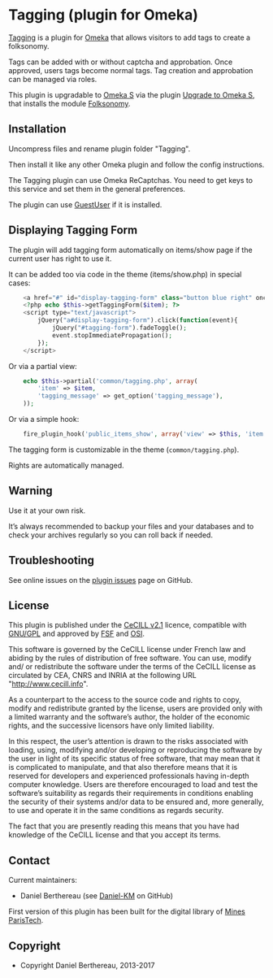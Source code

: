 Tagging (plugin for Omeka)
==========================

[Tagging] is a plugin for [Omeka] that allows visitors to add tags to create a
folksonomy.

Tags can be added with or without captcha and approbation. Once approved, users
tags become normal tags. Tag creation and approbation can be managed via roles.

This plugin is upgradable to [Omeka S] via the plugin [Upgrade to Omeka S], that
installs the module [Folksonomy].


Installation
------------

Uncompress files and rename plugin folder "Tagging".

Then install it like any other Omeka plugin and follow the config instructions.

The Tagging plugin can use Omeka ReCaptchas. You need to get keys to this
service and set them in the general preferences.

The plugin can use [GuestUser] if it is installed.


Displaying Tagging Form
-----------------------

The plugin will add tagging form automatically on items/show page if the current
user has right to use it.

It can be added too via code in the theme (items/show.php) in special cases:

```php
    <a href="#" id="display-tagging-form" class="button blue right" onclick="return false;">+</a>
    <?php echo $this->getTaggingForm($item); ?>
    <script type="text/javascript">
        jQuery("a#display-tagging-form").click(function(event){
            jQuery("#tagging-form").fadeToggle();
            event.stopImmediatePropagation();
        });
    </script>
```

Or via a partial view:

```php
    echo $this->partial('common/tagging.php', array(
        'item' => $item,
        'tagging_message' => get_option('tagging_message'),
    ));
```

Or via a simple hook:

```php
    fire_plugin_hook('public_items_show', array('view' => $this, 'item' => $item));
```

The tagging form is customizable in the theme (`common/tagging.php`).

Rights are automatically managed.


Warning
-------

Use it at your own risk.

It’s always recommended to backup your files and your databases and to check
your archives regularly so you can roll back if needed.


Troubleshooting
---------------

See online issues on the [plugin issues] page on GitHub.


License
-------

This plugin is published under the [CeCILL v2.1] licence, compatible with
[GNU/GPL] and approved by [FSF] and [OSI].

This software is governed by the CeCILL license under French law and abiding by
the rules of distribution of free software. You can use, modify and/ or
redistribute the software under the terms of the CeCILL license as circulated by
CEA, CNRS and INRIA at the following URL "http://www.cecill.info".

As a counterpart to the access to the source code and rights to copy, modify and
redistribute granted by the license, users are provided only with a limited
warranty and the software’s author, the holder of the economic rights, and the
successive licensors have only limited liability.

In this respect, the user’s attention is drawn to the risks associated with
loading, using, modifying and/or developing or reproducing the software by the
user in light of its specific status of free software, that may mean that it is
complicated to manipulate, and that also therefore means that it is reserved for
developers and experienced professionals having in-depth computer knowledge.
Users are therefore encouraged to load and test the software’s suitability as
regards their requirements in conditions enabling the security of their systems
and/or data to be ensured and, more generally, to use and operate it in the same
conditions as regards security.

The fact that you are presently reading this means that you have had knowledge
of the CeCILL license and that you accept its terms.


Contact
-------

Current maintainers:

* Daniel Berthereau (see [Daniel-KM] on GitHub)

First version of this plugin has been built for the digital library of [Mines ParisTech].


Copyright
---------

* Copyright Daniel Berthereau, 2013-2017


[Tagging]: https://github.com/Daniel-KM/Tagging
[Omeka]: https://omeka.org
[Omeka S]: https://omeka.org/s
[Upgrade to Omeka S]: https://github.com/Daniel-KM/UpgradeToOmekaS
[Folksonomy]: https://github.com/Daniel-KM/Omeka-S-module-Folksonomy
[plugin issues]: https://github.com/Daniel-KM/Tagging/issues
[GuestUser]: https://github.com/omeka/plugin-GuestUser
[CeCILL v2.1]: https://www.cecill.info/licences/Licence_CeCILL_V2.1-en.html
[GNU/GPL]: https://www.gnu.org/licenses/gpl-3.0.html
[FSF]: https://www.fsf.org
[OSI]: http://opensource.org
[Daniel-KM]: https://github.com/Daniel-KM "Daniel Berthereau"
[Mines ParisTech]: https://patrimoine.mines-paristech.fr
